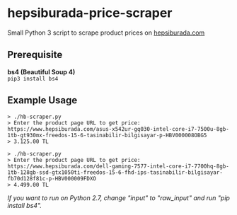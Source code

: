 # hepsiburada-price-scraper
Small Python 3 script to scrape product prices on [hepsiburada.com](https://www.hepsiburada.com)

## Prerequisite
**bs4 (Beautiful Soup 4)** <br />
`pip3 install bs4`

## Example Usage

`> ./hb-scraper.py`<br />
`> Enter the product page URL to get price: https://www.hepsiburada.com/asus-x542ur-gq030-intel-core-i7-7500u-8gb-1tb-gt930mx-freedos-15-6-tasinabilir-bilgisayar-p-HBV000008OBG5`<br />
`> 3.125.00 TL`<br />


`> ./hb-scraper.py`<br />
`> Enter the product page URL to get price: https://www.hepsiburada.com/dell-gaming-7577-intel-core-i7-7700hq-8gb-1tb-128gb-ssd-gtx1050ti-freedos-15-6-fhd-ips-tasinabilir-bilgisayar-fb70d128f81c-p-HBV000009FDXO`<br />
`> 4.499.00 TL`

*If you want to run on Python 2.7, change "input" to "raw_input" and run "pip install bs4".*
